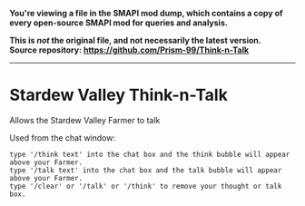 **You're viewing a file in the SMAPI mod dump, which contains a copy of every open-source SMAPI mod
for queries and analysis.**

**This is _not_ the original file, and not necessarily the latest version.**  
**Source repository: https://github.com/Prism-99/Think-n-Talk**

----

# Stardew Valley Think-n-Talk
Allows the Stardew Valley Farmer to talk

Used from the chat window:

    type '/think text' into the chat box and the think bubble will appear above your Farmer.
    type '/talk text' into the chat box and the talk bubble will appear above your Farmer.
    type '/clear' or '/talk' or '/think' to remove your thought or talk box.